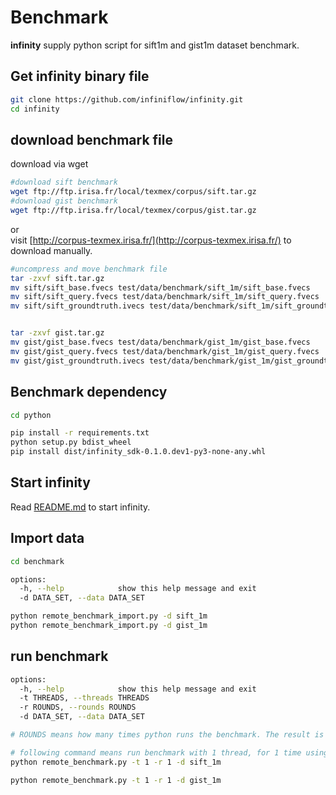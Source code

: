 # Benchmark

**infinity** supply python script for sift1m and gist1m dataset benchmark.

## Get infinity binary file

```sh
git clone https://github.com/infiniflow/infinity.git
cd infinity
```

## download benchmark file

download via wget

```sh
#download sift benchmark
wget ftp://ftp.irisa.fr/local/texmex/corpus/sift.tar.gz
#download gist benchmark
wget ftp://ftp.irisa.fr/local/texmex/corpus/gist.tar.gz

```

or  
visit [http://corpus-texmex.irisa.fr/](http://corpus-texmex.irisa.fr/) to download manually.

```sh
#uncompress and move benchmark file
tar -zxvf sift.tar.gz
mv sift/sift_base.fvecs test/data/benchmark/sift_1m/sift_base.fvecs
mv sift/sift_query.fvecs test/data/benchmark/sift_1m/sift_query.fvecs
mv sift/sift_groundtruth.ivecs test/data/benchmark/sift_1m/sift_groundtruth.ivecs


tar -zxvf gist.tar.gz
mv gist/gist_base.fvecs test/data/benchmark/gist_1m/gist_base.fvecs
mv gist/gist_query.fvecs test/data/benchmark/gist_1m/gist_query.fvecs
mv gist/gist_groundtruth.ivecs test/data/benchmark/gist_1m/gist_groundtruth.ivecs

```

## Benchmark dependency

```sh
cd python

pip install -r requirements.txt
python setup.py bdist_wheel
pip install dist/infinity_sdk-0.1.0.dev1-py3-none-any.whl
```

## Start infinity

Read [README.md](https://github.com/infiniflow/infinity/blob/main/README.md) to start infinity.

## Import data

```sh
cd benchmark

options:
  -h, --help            show this help message and exit
  -d DATA_SET, --data DATA_SET

python remote_benchmark_import.py -d sift_1m
python remote_benchmark_import.py -d gist_1m
```

## run benchmark

```sh
options:
  -h, --help            show this help message and exit
  -t THREADS, --threads THREADS
  -r ROUNDS, --rounds ROUNDS
  -d DATA_SET, --data DATA_SET

# ROUNDS means how many times python runs the benchmark. The result is the average for each time.

# following command means run benchmark with 1 thread, for 1 time using sift dataset
python remote_benchmark.py -t 1 -r 1 -d sift_1m

python remote_benchmark.py -t 1 -r 1 -d gist_1m
```
